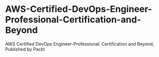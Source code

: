 # AWS-Certified-DevOps-Engineer-Professional-Certification-and-Beyond
AWS Certified DevOps Engineer-Professional: Certification and Beyond, Published by Packt
